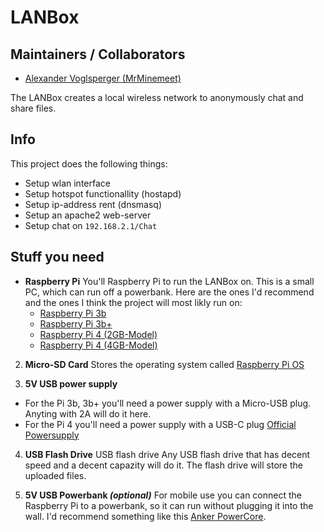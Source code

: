# LANBox

## Maintainers / Collaborators
* [Alexander Voglsperger (MrMinemeet)](alexander.voglsperger@protonmail.com)

The LANBox creates a local wireless network to anonymously chat and share files.

## Info
This project does the following things:
* Setup wlan interface
* Setup hotspot functionallity (hostapd)
* Setup ip-address rent (dnsmasq)
* Setup an apache2 web-server
* Setup chat on `192.168.2.1/Chat`

## Stuff you need
* **Raspberry Pi**
You'll Raspberry Pi to run the LANBox on. This is a small PC, which can run off a powerbank. Here are the ones I'd recommend and the ones I think the project will most likly run on:
  * [Raspberry Pi 3b](https://amzn.to/30XMNyV)
  * [Raspberry Pi 3b+](https://amzn.to/2V3Zog5)
  * [Raspberry Pi 4 (2GB-Model)](https://amzn.to/2V3Zog5)
  * [Raspberry Pi 4 (4GB-Model)](https://amzn.to/2YkDaIE)

2. **Micro-SD Card**
Stores the operating system called [Raspberry Pi OS](https://www.raspberrypi.org/downloads/)

3. **5V USB power supply**
  * For the Pi 3b, 3b+ you'll need a power supply with a Micro-USB plug. Anyting with 2A will do it here.
  * For the Pi 4 you'll need a power supply with a USB-C plug [Official Powersupply](https://amzn.to/3dlqzJy)

4. **USB Flash Drive**
USB flash drive
Any USB flash drive that has decent speed and a decent capazity will do it. The flash drive will store the uploaded files.

5. **5V USB Powerbank *(optional)***
For mobile use you can connect the Raspberry Pi to a powerbank, so it can run without plugging it into the wall. I'd recommend something like this [Anker PowerCore](https://amzn.to/3eliWEu).
